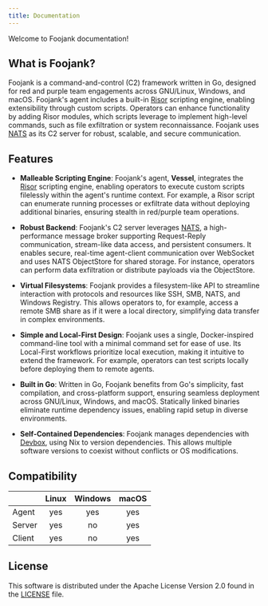 ```yaml
---
title: Documentation
---
```


Welcome to Foojank documentation!

## What is Foojank?

Foojank is a command-and-control (C2) framework written in Go, designed for red and purple team engagements across GNU/Linux, Windows, and macOS.
Foojank's agent includes a built-in [Risor](https://risor.io) scripting engine, enabling extensibility through custom scripts. Operators can enhance functionality by adding Risor
modules, which scripts leverage to implement high-level commands, such as file exfiltration or system reconnaissance.
Foojank uses [NATS](https://nats.io) as its C2 server for robust, scalable, and secure communication.

## Features

- **Malleable Scripting Engine**: Foojank's agent, **Vessel**, integrates the [Risor](https://risor.io) scripting engine, enabling operators to execute custom scripts filelessly within the agent's runtime context. For example, a Risor script can enumerate running processes or exfiltrate data without deploying additional binaries, ensuring stealth in red/purple team operations.

- **Robust Backend**: Foojank's C2 server leverages [NATS](https://nats.io), a high-performance message broker supporting Request-Reply communication, stream-like data access, and persistent consumers. It enables secure, real-time agent-client communication over WebSocket and uses NATS ObjectStore for shared storage. For instance, operators can perform data exfiltration or distribute payloads via the ObjectStore.

- **Virtual Filesystems**: Foojank provides a filesystem-like API to streamline interaction with protocols and resources like SSH, SMB, NATS, and Windows Registry. This allows operators to, for example, access a remote SMB share as if it were a local directory, simplifying data transfer in complex environments.

- **Simple and Local-First Design**: Foojank uses a single, Docker-inspired command-line tool with a minimal command set for ease of use. Its Local-First workflows prioritize local execution, making it intuitive to extend the framework. For example, operators can test scripts locally before deploying them to remote agents.

- **Built in Go**: Written in Go, Foojank benefits from Go's simplicity, fast compilation, and cross-platform support, ensuring seamless deployment across GNU/Linux, Windows, and macOS. Statically linked binaries eliminate runtime dependency issues, enabling rapid setup in diverse environments.

- **Self-Contained Dependencies**: Foojank manages dependencies with [Devbox](https://www.jetify.com/devbox), using Nix to version dependencies. This allows multiple software versions to coexist without conflicts or OS modifications.

## Compatibility

|        | Linux | Windows | macOS |
|:-------|:-----:|:-------:|:-----:|
| Agent  |  yes  |   yes   |  yes  |
| Server |  yes  |   no    |  yes  |
| Client |  yes  |   no    |  yes  |

## License

This software is distributed under the Apache License Version 2.0 found in the [LICENSE](https://github.com/fooHQ/foojank/blob/main/LICENSE) file.
